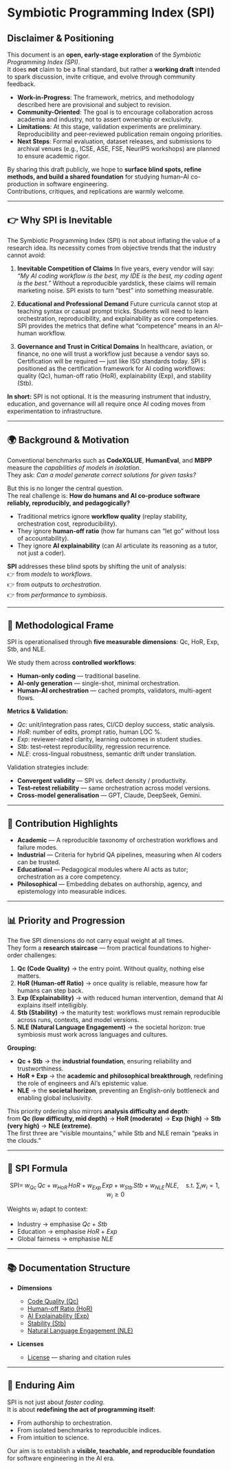 # Symbiotic Programming Index (SPI)

## Disclaimer & Positioning

This document is an **open, early-stage exploration** of the *Symbiotic Programming Index (SPI)*.  
It does **not** claim to be a final standard, but rather a **working draft** intended to spark discussion, invite critique, and evolve through community feedback.

- **Work-in-Progress**: The framework, metrics, and methodology described here are provisional and subject to revision.  
- **Community-Oriented**: The goal is to encourage collaboration across academia and industry, not to assert ownership or exclusivity.  
- **Limitations**: At this stage, validation experiments are preliminary. Reproducibility and peer-reviewed publication remain ongoing priorities.  
- **Next Steps**: Formal evaluation, dataset releases, and submissions to archival venues (e.g., ICSE, ASE, FSE, NeurIPS workshops) are planned to ensure academic rigor.

By sharing this draft publicly, we hope to **surface blind spots, refine methods, and build a shared foundation** for studying human–AI co-production in software engineering.  
Contributions, critiques, and replications are warmly welcome.

---

## 👉 Why SPI is Inevitable

The Symbiotic Programming Index (SPI) is not about inflating the value of a research idea. Its necessity comes from objective trends that the industry cannot avoid:

1. **Inevitable Competition of Claims**
   In five years, every vendor will say: *“My AI coding workflow is the best, my IDE is the best, my coding agent is the best.”*
   Without a reproducible yardstick, these claims will remain marketing noise. SPI exists to turn “best” into something measurable.

2. **Educational and Professional Demand**
   Future curricula cannot stop at teaching syntax or casual prompt tricks.
   Students will need to learn orchestration, reproducibility, and explainability as core competencies. SPI provides the metrics that define what “competence” means in an AI–human workflow.

3. **Governance and Trust in Critical Domains**
   In healthcare, aviation, or finance, no one will trust a workflow just because a vendor says so.
   Certification will be required — just like ISO standards today. SPI is positioned as the certification framework for AI coding workflows: quality (Qc), human-off ratio (HoR), explainability (Exp), and stability (Stb).

**In short:**
SPI is not optional. It is the measuring instrument that industry, education, and governance will all require once AI coding moves from experimentation to infrastructure.

---

## 🌍 Background & Motivation

Conventional benchmarks such as **CodeXGLUE**, **HumanEval**, and **MBPP** measure the *capabilities of models in isolation*.  
They ask: *Can a model generate correct solutions for given tasks?*

But this is no longer the central question.  
The real challenge is: **How do humans and AI co-produce software reliably, reproducibly, and pedagogically?**

- Traditional metrics ignore **workflow quality** (replay stability, orchestration cost, reproducibility).  
- They ignore **human-off ratio** (how far humans can “let go” without loss of accountability).  
- They ignore **AI explainability** (can AI articulate its reasoning as a tutor, not just a coder).  

**SPI** addresses these blind spots by shifting the unit of analysis:  
👉 from *models* to *workflows*.  
👉 from *outputs* to *orchestration*.  
👉 from *performance* to *symbiosis*.

---

## 🔬 Methodological Frame

SPI is operationalised through **five measurable dimensions**: Qc, HoR, Exp, Stb, and NLE.  

We study them across **controlled workflows**:

- **Human-only coding** — traditional baseline.  
- **AI-only generation** — single-shot, minimal orchestration.  
- **Human–AI orchestration** — cached prompts, validators, multi-agent flows.  

**Metrics & Validation:**

- *Qc*: unit/integration pass rates, CI/CD deploy success, static analysis.  
- *HoR*: number of edits, prompt ratio, human LOC %.  
- *Exp*: reviewer-rated clarity, learning outcomes in student studies.  
- *Stb*: test–retest reproducibility, regression recurrence.  
- *NLE*: cross-lingual robustness, semantic drift under translation.  

Validation strategies include:  
- **Convergent validity** — SPI vs. defect density / productivity.  
- **Test–retest reliability** — same orchestration across model versions.  
- **Cross-model generalisation** — GPT, Claude, DeepSeek, Gemini.  

---

## 🎯 Contribution Highlights

- **Academic** — A reproducible taxonomy of orchestration workflows and failure modes.  
- **Industrial** — Criteria for hybrid QA pipelines, measuring when AI coders can be trusted.  
- **Educational** — Pedagogical modules where AI acts as tutor; orchestration as a core competency.  
- **Philosophical** — Embedding debates on authorship, agency, and epistemology into measurable indices.  

---


## 📊 Priority and Progression

The five SPI dimensions do not carry equal weight at all times.  
They form a **research staircase** — from practical foundations to higher-order challenges:

1. **Qc (Code Quality)** → the entry point. Without quality, nothing else matters.  
2. **HoR (Human-off Ratio)** → once quality is reliable, measure how far humans can step back.  
3. **Exp (Explainability)** → with reduced human intervention, demand that AI explains itself intelligibly.  
4. **Stb (Stability)** → the maturity test: workflows must remain reproducible across runs, contexts, and model versions.  
5. **NLE (Natural Language Engagement)** → the societal horizon: true symbiosis must work across languages and cultures.

**Grouping:**
- **Qc + Stb** → the **industrial foundation**, ensuring reliability and trustworthiness.  
- **HoR + Exp** → the **academic and philosophical breakthrough**, redefining the role of engineers and AI’s epistemic value.  
- **NLE** → the **societal horizon**, preventing an English-only bottleneck and enabling global inclusivity.  

This priority ordering also mirrors **analysis difficulty and depth**:  
from **Qc (low difficulty, mid depth)** → **HoR (moderate)** → **Exp (high)** → **Stb (very high)** → **NLE (extreme)**.  
The first three are “visible mountains,” while Stb and NLE remain “peaks in the clouds.”

---

## 📐 SPI Formula

$$
\text{SPI}=\; w_{Qc}\,Qc + w_{HoR}\,HoR + w_{Exp}\,Exp + w_{Stb}\,Stb + w_{NLE}\,NLE,\quad
\text{s.t. } \sum_i w_i = 1,\; w_i \ge 0
$$

Weights $w_i$ adapt to context:
  - Industry → emphasise $Qc$ + $Stb$
  - Education → emphasise $HoR$ + $Exp$
  - Global fairness → emphasise $NLE$


---

## 📚 Documentation Structure

- **Dimensions**
  - [Code Quality (Qc)](./qc/index.md)  
  - [Human-off Ratio (HoR)](./hor/index.md)  
  - [AI Explainability (Exp)](./exp/index.md)  
  - [Stability (Stb)](./stb/index.md)  
  - [Natural Language Engagement (NLE)](./nle/index.md)  

- **Licenses**
  - [License](./license.md) — sharing and citation rules

---

## 🚀 Enduring Aim

SPI is not just about *faster coding*.  
It is about **redefining the act of programming itself**:  

- From authorship to orchestration.  
- From isolated benchmarks to reproducible indices.  
- From intuition to science.  

Our aim is to establish a **visible, teachable, and reproducible foundation** for software engineering in the AI era.  
